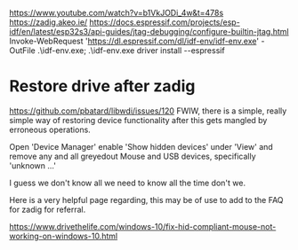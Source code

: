 https://www.youtube.com/watch?v=b1VkJODi_4w&t=478s
https://zadig.akeo.ie/
https://docs.espressif.com/projects/esp-idf/en/latest/esp32s3/api-guides/jtag-debugging/configure-builtin-jtag.html
Invoke-WebRequest 'https://dl.espressif.com/dl/idf-env/idf-env.exe' -OutFile .\idf-env.exe; .\idf-env.exe driver install --espressif

# Restore drive after zadig
https://github.com/pbatard/libwdi/issues/120
FWIW, there is a simple, really simple way of restoring device functionality after this gets mangled by erroneous operations.

Open 'Device Manager' enable 'Show hidden devices' under 'View' and remove any and all greyedout Mouse and USB devices, specifically 'unknown ...'

I guess we don't know all we need to know all the time don't we.

Here is a very helpful page regarding, this may be of use to add to the FAQ for zadig for referral.

https://www.drivethelife.com/windows-10/fix-hid-compliant-mouse-not-working-on-windows-10.html